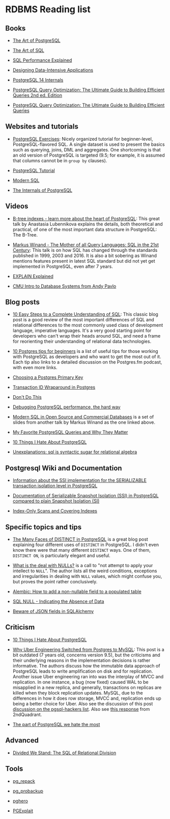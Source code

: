 # RDBMS Reading list

## Books

- [The Art of PostgreSQL](https://theartofpostgresql.com/)

- [The Art of SQL](https://www.oreilly.com/library/view/the-art-of/0596008945/)

- [SQL Performance Explained](https://sql-performance-explained.com/)

- [Designing Data-Intensive Applications](https://www.oreilly.com/library/view/designing-data-intensive-applications/9781491903063/)

- [PostgreSQL 14 Internals](https://postgrespro.com/community/books/internals)

- [PostgreSQL Query Optimization: The Ultimate Guide to Building Efficient Queries 2nd ed. Edition ](https://www.amazon.com/PostgreSQL-Query-Optimization-Ultimate-Efficient/dp/B0CK5GWWQ1)

- [PostgreSQL Query Optimization: The Ultimate Guide to Building Efficient Queries](https://www.oreilly.com/library/view/postgresql-query-optimization/9781484268858/)

## Websites and tutorials

- [PostgreSQL Exercises](https://pgexercises.com/): Nicely organized tutorial for beginner-level, PostgreSQL-flavored SQL. A single dataset is used to present the basics such as querying, joins, DML and aggregates. One shortcoming is that an old version of PostgreSQL is targeted (9.5; for example, it is assumed that columns cannot be in `group by` clauses).

- [PostgreSQL Tutorial](https://www.postgresqltutorial.com/)

- [Modern SQL](https://modern-sql.com/)

- [The Internals of PostgreSQL](http://www.interdb.jp/pg/index.html)

## Videos

- [B-tree indexes - learn more about the heart of PostgreSQL](https://www.youtube.com/watch?v=n5-xEEQFqPY): This great talk by Anastasia Lubennikova explains the details, both theoretical and practical, of one of the most important data structure in PostgreSQL: The B-Tree.

- [Markus Winand - The Mother of all Query Languages: SQL in the 21st Century](https://www.youtube.com/watch?v=8Fb5Qgpr03g): This talk is on how SQL has changed through the standards published in 1999, 2003 and 2016. It is also a bit sobering as Winand mentions features present in latest SQL standard but did not yet get implemented in PostgreSQL, even after 7 years.

- [EXPLAIN Explained](https://www.youtube.com/watch?app=desktop&v=mCwwFAl1pBU)

- [CMU Intro to Database Systems from Andy Pavlo](https://www.youtube.com/playlist?list=PLSE8ODhjZXjbohkNBWQs_otTrBTrjyohi)

## Blog posts

- [10 Easy Steps to a Complete Understanding of SQL](https://blog.jooq.org/10-easy-steps-to-a-complete-understanding-of-sql/): This classic blog post is a good review of the most important differences of SQL and relational differences to the most commonly used class of development language, imperative languages. It's a very good starting point for developers who can't wrap their heads around SQL, and need a frame for reorienting their understanding of relational data technologies.

- [10 Postgres tips for beginners](https://postgres.ai/blog/20230722-10-postgres-tips-for-beginners) is a list of useful tips for those working with PostgreSQL as developers and who want to get the most out of it. Each tip also links to a detailed discussion on the Postgres.fm podcast, with even more links.

- [Choosing a Postgres Primary Key](https://supabase.com/blog/choosing-a-postgres-primary-key)

- [Transaction ID Wraparound in Postgres](https://blog.sentry.io/transaction-id-wraparound-in-postgres/)

- [Don't Do This](https://wiki.postgresql.org/wiki/Don%27t_Do_This)

- [Debugging PostgreSQL performance, the hard way](https://www.justwatch.com/blog/post/debugging-postgresql-performance-the-hard-way/)

- [Modern SQL in Open Source and Commercial Databases](https://www.slideshare.net/MarkusWinand/modern-sql) is a set of slides from another talk by Markus Winand as the one linked above.

- [My Favorite PostgreSQL Queries and Why They Matter](https://severalnines.com/blog/my-favorite-postgresql-queries-and-why-they-matter)

- [10 Things I Hate About PostgreSQL](https://rbranson.medium.com/10-things-i-hate-about-postgresql-20dbab8c2791)

- [Unexplanations: sql is syntactic sugar for relational algebra](https://www.scattered-thoughts.net/writing/unexplanations-sql-is-syntactic-sugar-for-relational-algebra/)

## Postgresql Wiki and Documentation

- [Information about the SSI implementation for the SERIALIZABLE transaction isolation level in PostgreSQL](https://wiki.postgresql.org/wiki/Serializable)

- [Documentation of Serializable Snapshot Isolation (SSI) in PostgreSQL compared to plain Snapshot Isolation (SI)](https://wiki.postgresql.org/wiki/SSI)

- [Index-Only Scans and Covering Indexes](https://www.postgresql.org/docs/current/indexes-index-only-scans.html)

## Specific topics and tips

- [The Many Faces of DISTINCT in PostgreSQL](https://hakibenita.com/the-many-faces-of-distinct-in-postgre-sql) is a great blog post explaining four different uses of `DISTINCT` in PostgreSQL. I didn't even know there were that many different `DISTINCT` ways. One of them, `DISTINCT ON`, is particularly elegant and useful.

- [What is the deal with NULLs?](http://thoughts.davisjeff.com/2009/08/02/what-is-the-deal-with-nulls/) is a call to "not attempt to apply your intellect to `NULL`". The author lists all the weird conditions, exceptions and irregularities in dealing with `NULL` values, which might confuse you, but proves the point rather conclusively.

- [Alembic: How to add a non-nullable field to a populated table](https://archive.is/JY4lq)

- [SQL NULL - Indicating the Absence of Data](https://modern-sql.com/concept/null)

- [Beware of JSON fields in SQLAlchemy](https://amercader.net/blog/beware-of-json-fields-in-sqlalchemy/)

## Criticism

- [10 Things I Hate About PostgreSQL](https://rbranson.medium.com/10-things-i-hate-about-postgresql-20dbab8c2791)

- [Why Uber Engineering Switched from Postgres to MySQL](https://www.uber.com/en-GB/blog/postgres-to-mysql-migration/): This post is a bit outdated (7 years old, concerns version 9.5), but the criticisms and their underlying reasons in the implementation decisions is rather informative. The authors discuss how the immutable data approach of PostgreSQL leads to write amplification on disk and for replication. Another issue Uber engineering ran into was the interplay of MVCC and replication. In one instance, a bug (now fixed) caused WAL to be misapplied in a new replica, and generally, transactions on replicas are killed when they block replication updates. MySQL, due to the differences in how it does row storage, MVCC and, replication ends up being a better choice for Uber. Also see the discussion of this post [discussion on the pgsql-hackers list](https://www.postgresql.org/message-id/flat/579795DF.10502%40commandprompt.com). Also see [this response](https://www.2ndquadrant.com/en/blog/thoughts-on-ubers-list-of-postgres-limitations/) from 2ndQuadrant.

- [The part of PostgreSQL we hate the most](https://ottertune.com/blog/the-part-of-postgresql-we-hate-the-most)

## Advanced

- [Divided We Stand: The SQL of Relational Division](https://www.red-gate.com/simple-talk/databases/sql-server/t-sql-programming-sql-server/divided-we-stand-the-sql-of-relational-division/)

## Tools

- [pg_repack](https://reorg.github.io/pg_repack/)

- [pg_probackup](https://github.com/postgrespro/pg_probackup)

- [pghero](https://github.com/ankane/pghero)

- [PGExplait](https://www.pgexplain.dev/)
